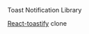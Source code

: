 Toast Notification Library

[React-toastify](https://fkhadra.github.io/react-toastify/introduction) clone

